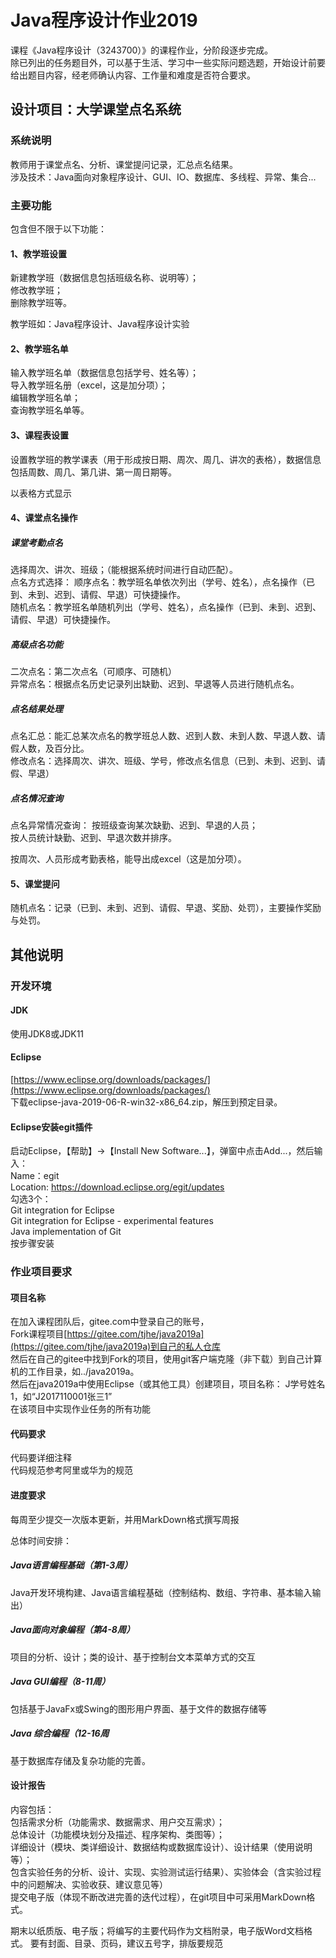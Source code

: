 # Java程序设计作业2019

课程《Java程序设计（3243700）》的课程作业，分阶段逐步完成。  
除已列出的任务题目外，可以基于生活、学习中一些实际问题选题，开始设计前要给出题目内容，经老师确认内容、工作量和难度是否符合要求。  

## 设计项目：大学课堂点名系统

### 系统说明

教师用于课堂点名、分析、课堂提问记录，汇总点名结果。  
涉及技术：Java面向对象程序设计、GUI、IO、数据库、多线程、异常、集合...  

### 主要功能

包含但不限于以下功能：

#### 1、教学班设置

新建教学班（数据信息包括班级名称、说明等）；  
修改教学班；  
删除教学班等。  

教学班如：Java程序设计、Java程序设计实验  

#### 2、教学班名单

输入教学班名单（数据信息包括学号、姓名等）；  
导入教学班名册（excel，这是加分项）；  
编辑教学班名单；  
查询教学班名单等。  

#### 3、课程表设置

设置教学班的教学课表（用于形成按日期、周次、周几、讲次的表格），数据信息包括周数、周几、第几讲、第一周日期等。  

以表格方式显示

#### 4、课堂点名操作

##### 课堂考勤点名

选择周次、讲次、班级；（能根据系统时间进行自动匹配）。  
点名方式选择：
顺序点名：教学班名单依次列出（学号、姓名），点名操作（已到、未到、迟到、请假、早退）可快捷操作。  
随机点名：教学班名单随机列出（学号、姓名），点名操作（已到、未到、迟到、请假、早退）可快捷操作。  

##### 高级点名功能

二次点名：第二次点名（可顺序、可随机）  
异常点名：根据点名历史记录列出缺勤、迟到、早退等人员进行随机点名。 

##### 点名结果处理

点名汇总：能汇总某次点名的教学班总人数、迟到人数、未到人数、早退人数、请假人数，及百分比。  
修改点名：选择周次、讲次、班级、学号，修改点名信息（已到、未到、迟到、请假、早退）  

##### 点名情况查询

点名异常情况查询：
按班级查询某次缺勤、迟到、早退的人员；  
按人员统计缺勤、迟到、早退次数并排序。  

按周次、人员形成考勤表格，能导出成excel（这是加分项）。  

#### 5、课堂提问

随机点名：记录（已到、未到、迟到、请假、早退、奖励、处罚），主要操作奖励与处罚。  

## 其他说明

### 开发环境

#### JDK

使用JDK8或JDK11

#### Eclipse

[https://www.eclipse.org/downloads/packages/](https://www.eclipse.org/downloads/packages/)  
下载eclipse-java-2019-06-R-win32-x86_64.zip，解压到预定目录。  

#### Eclipse安装egit插件

启动Eclipse，【帮助】->【Install New Software...】，弹窗中点击Add...，然后输入：  
Name：egit  
Location: https://download.eclipse.org/egit/updates  
勾选3个：  
Git integration for Eclipse  
Git integration for Eclipse - experimental features  
Java implementation of Git  
按步骤安装  

### 作业项目要求

#### 项目名称

在加入课程团队后，gitee.com中登录自己的账号，  
Fork课程项目[https://gitee.com/tjhe/java2019a](https://gitee.com/tjhe/java2019a)到自己的私人仓库  
然后在自己的gitee中找到Fork的项目，使用git客户端克隆（非下载）到自己计算机的工作目录，如../java2019a。  
然后在java2019a中使用Eclipse（或其他工具）创建项目，项目名称：
J学号姓名1，如“J2017110001张三1”  
在该项目中实现作业任务的所有功能  

#### 代码要求

代码要详细注释  
代码规范参考阿里或华为的规范  

#### 进度要求

每周至少提交一次版本更新，并用MarkDown格式撰写周报  

总体时间安排：  

##### Java语言编程基础（第1-3周）

Java开发环境构建、Java语言编程基础（控制结构、数组、字符串、基本输入输出）

##### Java面向对象编程（第4-8周）

项目的分析、设计；类的设计、基于控制台文本菜单方式的交互

##### Java GUI编程（8-11周）

包括基于JavaFx或Swing的图形用户界面、基于文件的数据存储等  

##### Java 综合编程（12-16周

基于数据库存储及复杂功能的完善。

#### 设计报告

内容包括：  
包括需求分析（功能需求、数据需求、用户交互需求）；  
总体设计（功能模块划分及描述、程序架构、类图等）；  
详细设计（模块、类详细设计、数据结构或数据库设计）、设计结果（使用说明等）；  
包含实验任务的分析、设计、实现、实验测试运行结果）、实验体会（含实验过程中的问题解决、实验收获、建议意见等）  
提交电子版（体现不断改进完善的迭代过程），在git项目中可采用MarkDown格式。  

期末以纸质版、电子版；将编写的主要代码作为文档附录，电子版Word文档格式。 要有封面、目录、页码，建议五号字，排版要规范  
